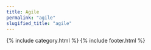 ```yaml
---
title: Agile
permalink: "agile"
slugified_title: "agile"
---
```

{% include category.html %}
{% include footer.html %}